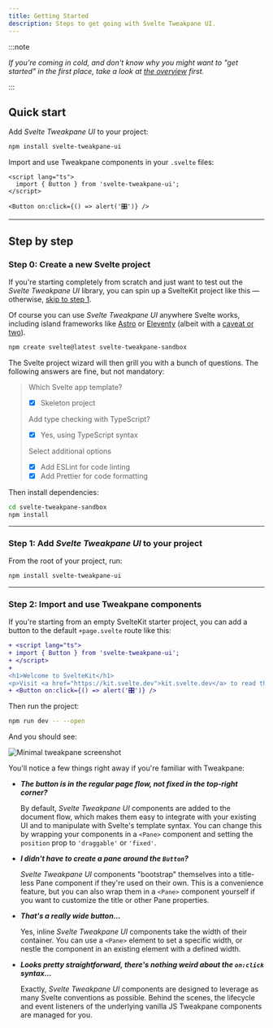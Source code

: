 ```yaml
---
title: Getting Started
description: Steps to get going with Svelte Tweakpane UI.
---
```


:::note

_If you're coming in cold, and don't know why you might want to "get started" in the first place, take a look at [the overview](/svelte-tweakpane-ui/docs) first._

:::

## Quick start

Add _Svelte Tweakpane UI_ to your project:

```sh
npm install svelte-tweakpane-ui
```

Import and use Tweakpane components in your `.svelte` files:

```svelte title="YourComponent.svelte"
<script lang="ts">
  import { Button } from 'svelte-tweakpane-ui';
</script>

<Button on:click={() => alert('🎛️')} />
```

---

## Step by step

### Step 0: Create a new Svelte project

If you're starting completely from scratch and just want to test out the _Svelte Tweakpane UI_ library, you can spin up a SvelteKit project like this — otherwise, [skip to step 1](#step-1-add-svelte-tweakpane-ui-to-your-project).

Of course you can use _Svelte Tweakpane UI_ anywhere Svelte works, including island frameworks like [Astro](https://astro.build) or [Eleventy](https://www.11ty.dev/docs/plugins/partial-hydration/) (albeit with a [caveat or two](/svelte-tweakpane-ui/docs#island-framework-compatibility)).

```sh
npm create svelte@latest svelte-tweakpane-sandbox
```

The Svelte project wizard will then grill you with a bunch of questions. The following answers are fine, but not mandatory:

> Which Svelte app template?
>
> - [x] Skeleton project
>
> Add type checking with TypeScript?
>
> - [x] Yes, using TypeScript syntax
>
> Select additional options
>
> - [x] Add ESLint for code linting
> - [x] Add Prettier for code formatting

Then install dependencies:

```sh
cd svelte-tweakpane-sandbox
npm install
```

---

### Step 1: Add _Svelte Tweakpane UI_ to your project

From the root of your project, run:

```sh
npm install svelte-tweakpane-ui
```

---

### Step 2: Import and use Tweakpane components

If you're starting from an empty SvelteKit starter project, you can add a button to the default `+page.svelte` route like this:

```diff lang="svelte" title="/src/routes/+page.svelte"
+ <script lang="ts">
+ import { Button } from 'svelte-tweakpane-ui';
+ </script>
+
<h1>Welcome to SvelteKit</h1>
<p>Visit <a href="https://kit.svelte.dev">kit.svelte.dev</a> to read the documentation</p>
+ <Button on:click={() => alert('🎛️')} />
```

Then run the project:

```sh
npm run dev -- --open
```

And you should see:

![Minimal tweakpane screenshot](/svelte-tweakpane-ui/first-tweak.webp)

You'll notice a few things right away if you're familiar with Tweakpane:

- _**The button is in the regular page flow, not fixed in the top-right corner?**_

  By default, _Svelte Tweakpane UI_ components are added to the document flow, which makes them easy to integrate with your existing UI and to manipulate with Svelte's template syntax. You can change this by wrapping your components in a `<Pane>` component and setting the `position` prop to `'draggable'` or `'fixed'`.

- _**I didn't have to create a pane around the `Button`?**_

  _Svelte Tweakpane UI_ components "bootstrap" themselves into a title-less Pane component if they're used on their own. This is a convenience feature, but you can also wrap them in a `<Pane>` component yourself if you want to customize the title or other Pane properties.

- _**That's a really wide button...**_

  Yes, inline _Svelte Tweakpane UI_ components take the width of their container. You can use a `<Pane>` element to set a specific width, or nestle the component in an existing element with a defined width.

- _**Looks pretty straightforward, there's nothing weird about the `on:click` syntax...**_

  Exactly, _Svelte Tweakpane UI_ components are designed to leverage as many Svelte conventions as possible. Behind the scenes, the lifecycle and event listeners of the underlying vanilla JS Tweakpane components are managed for you.
